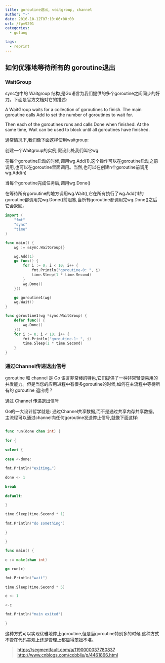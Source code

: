 ```yaml
---
title: goroutine退出, waitgroup, channel
author: "-"
date: 2016-10-12T07:10:06+00:00
url: /?p=9291
categories:
  - golang

tags:
  - reprint
---
```

## 如何优雅地等待所有的 goroutine退出

### WaitGroup

sync包中的 Waitgroup 结构,是Go语言为我们提供的多个goroutine之间同步的好刀。下面是官方文档对它的描述: 

A WaitGroup waits for a collection of goroutines to finish. The main goroutine calls Add to set the number of goroutines to wait for.
  
Then each of the goroutines runs and calls Done when finished. At the same time, Wait can be used to block until all goroutines have finished.

通常情况下,我们像下面这样使用waitgroup:

创建一个Waitgroup的实例,假设此处我们叫它wg
  
在每个goroutine启动的时候,调用wg.Add(1),这个操作可以在goroutine启动之前调用,也可以在goroutine里面调用。当然,也可以在创建n个goroutine前调用wg.Add(n)
  
当每个goroutine完成任务后,调用wg.Done()
  
在等待所有goroutine的地方调用wg.Wait(),它在所有执行了wg.Add(1)的goroutine都调用完wg.Done()前阻塞,当所有goroutine都调用完wg.Done()之后它会返回。

```go
import (
	"fmt"
	"sync"
	"time"
)

func main() {
	wg := &sync.WaitGroup{}

	wg.Add(1)
	go func() {
		for i := 0; i < 10; i++ {
			fmt.Println("goroutine-0: ", i)
			time.Sleep(1 * time.Second)
		}
		wg.Done()
	}()

	go goroutine1(wg)
	wg.Wait()
}

func goroutine1(wg *sync.WaitGroup) {
	defer func() {
		wg.Done()
	}()
	for i := 0; i < 10; i++ {
		fmt.Println("goroutine-1: ", i)
		time.Sleep(1 * time.Second)
	}
}
```

### 通过Channel传递退出信号

goroutine 和 channel 是 Go 语言非常棒的特色,它们提供了一种非常轻便易用的并发能力。但是当您的应用进程中有很多goroutine的时候,如何在主流程中等待所有的 goroutine 退出呢？

通过 Channel 传递退出信号
  
Go的一大设计哲学就是: 通过Channel共享数据,而不是通过共享内存共享数据。主流程可以通过channel向任何goroutine发送停止信号,就像下面这样: 
```go

func run(done chan int) {
  
for {
  
select {
  
case <-done:
  
fmt.Println("exiting…")
  
done <- 1
  
break
  
default:
  
}

time.Sleep(time.Second * 1)
  
fmt.Println("do something")
  
}
  
}

func main() {
  
c := make(chan int)

go run(c)

fmt.Println("wait")
  
time.Sleep(time.Second * 5)

c <- 1
  
<-c

fmt.Println("main exited")
  
}

```
这种方式可以实现优雅地停止goroutine,但是当goroutine特别多的时候,这种方式不管在代码美观上还是管理上都显得笨拙不堪。

>https://segmentfault.com/a/1190000037780837
>http://www.cnblogs.com/cobbliu/p/4461866.html

